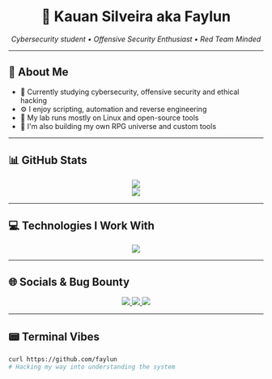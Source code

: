 <h1 align="center">🐰 Kauan Silveira aka Faylun</h1>
<p align="center"><em>Cybersecurity student • Offensive Security Enthusiast • Red Team Minded</em></p>

---

<h2>🧠 About Me</h2>

- 🔐 Currently studying cybersecurity, offensive security and ethical hacking
- ⚙️ I enjoy scripting, automation and reverse engineering
- 🧰 My lab runs mostly on Linux and open-source tools
- 🐾 I'm also building my own RPG universe and custom tools

---

<h2>📊 GitHub Stats</h2>

<div align="center">
  <img src="https://github-readme-stats.vercel.app/api?username=faylun&show_icons=true&theme=highcontrast&hide_title=true&border_radius=12" />
  <br/>
  <img src="https://github-readme-stats.vercel.app/api/top-langs/?username=faylun&layout=compact&theme=highcontrast&border_radius=12" />
</div>

---

<h2>💻 Technologies I Work With</h2>

<div align="center">
  <img src="https://skillicons.dev/icons?i=python,js,nodejs,php,bash,linux,html,css" />
</div>

---

<h2>🌐 Socials & Bug Bounty</h2>

<div align="center">
  <a href="https://www.linkedin.com/in/kauan-silveira-9032a826b" target="_blank">
    <img src="https://img.shields.io/badge/-LinkedIn-%230077B5?style=for-the-badge&logo=linkedin&logoColor=white"/>
  </a>
  <a href="https://www.twitter.com/kkauanzinn" target="_blank">
    <img src="https://img.shields.io/badge/Twitter-1DA1F2?style=for-the-badge&logo=twitter&logoColor=white"/>
  </a>
  <a href="https://hackerone.com/faylun?type=user" target="_blank">
    <img src="https://img.shields.io/badge/HackerOne-black?style=for-the-badge&logo=hackerone&logoColor=white"/>
  </a>
</div>

---

<h2>📟 Terminal Vibes</h2>

```sh
curl https://github.com/faylun
# Hacking my way into understanding the system

